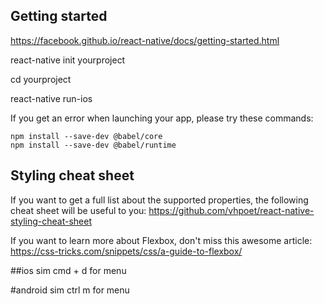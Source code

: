 ## Getting started

https://facebook.github.io/react-native/docs/getting-started.html

react-native init yourproject

cd yourproject

react-native run-ios

If you get an error when launching your app, please try these commands:

    npm install --save-dev @babel/core
    npm install --save-dev @babel/runtime

## Styling cheat sheet

If you want to get a full list about the supported properties, the following cheat sheet will be useful to you: https://github.com/vhpoet/react-native-styling-cheat-sheet

If you want to learn more about Flexbox, don't miss this awesome article: https://css-tricks.com/snippets/css/a-guide-to-flexbox/

##ios sim
cmd + d for menu

#android sim 
ctrl m for menu